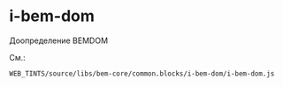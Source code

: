 # i-bem-dom

Доопределение BEMDOM

См.:

    WEB_TINTS/source/libs/bem-core/common.blocks/i-bem-dom/i-bem-dom.js
